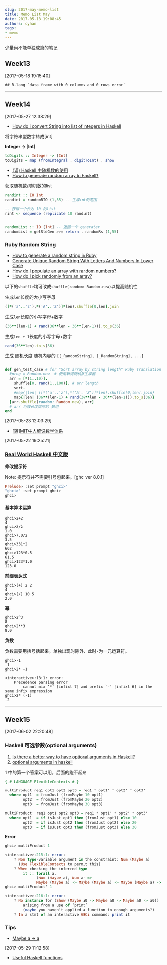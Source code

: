 ```yaml
---
slug: 2017-may-memo-list
title: Memo List May
date: 2017-05-18 19:08:45
authors: cyhan
tags:
- memo
---
```

少量尚不能单独成篇的笔记

<!-- truncate -->

## Week13
[2017-05-18 19:15:40]
```
## R-lang `data frame with 0 columns and 0 rows error`
```

-----

## Week14
[2017-05-27 12:38:29]
- [How do i convert String into list of integers in Haskell](https://stackoverflow.com/questions/8879391/how-do-i-convert-string-into-list-of-integers-in-haskell)

将字符串型数字转成[int]

**Integer -> [Int]**
``` haskell
toDigits :: Integer -> [Int]
toDigits = map (fromIntegral . digitToInt) . show
```

- [(译) Haskell 中随机数的使用](http://www.tuicool.com/articles/qayuuez)
- [How to generate random array in Haskell?](https://stackoverflow.com/questions/22423180/how-to-generate-random-array-in-haskell)

获取随机数/随机数的list
``` haskell
randint :: IO Int
randint = randomRIO (1,55) -- 生成int的范围

-- 获得一个长为 10 的list
rint <- sequence (replicate 10 randint)


randomList :: IO [Int] -- 返回一个 generater
randomList = getStdGen >>= return . randomRs (1,55)
```


### Ruby Random String
- [How to generate a random string in Ruby](https://stackoverflow.com/questions/88311/how-to-generate-a-random-string-in-ruby)
- [Generate Unique Random String With Letters And Numbers In Lower Case](https://stackoverflow.com/questions/5966910/generate-unique-random-string-with-letters-and-numbers-in-lower-case)
- [How do I populate an array with random numbers?](https://stackoverflow.com/questions/24944083/how-do-i-populate-an-array-with-random-numbers)
- [How do I pick randomly from an array?](https://stackoverflow.com/questions/3482149/how-do-i-pick-randomly-from-an-array)


以下的`shuffle`均可改成`shuffle(random: Random.new)`以提高随机性

生成`len`长度的大小写字母
``` ruby
([*('a'..'z'),*('A'..'Z')]*len).shuffle[0,len].join
```

生成`len`长度的小写字母+数字
``` ruby
(36**(len-1) + rand(36**len - 36**(len-1))).to_s(36)
```

生成`len ± 1`长度的小写字母+数字
``` ruby
rand(36**len).to_s(36)
```


生成 随机长度 随机内容的 `[[_RandomString], [_RandomString], ...]`
``` ruby

def gen_test_case # for "Sort array by string length" Ruby Translation —— codewars
  #prng = Random.new  # 使用新得随机数生成器
  arr = [*(1..10)].
    shuffle[0, rand(1..100)]. # arr.length
    sort.
    #map{|len| ([*('a'..'z'),*('A'..'Z')]*len).shuffle[0,len].join}
    map{|len| (36**(len-1) + rand(36**len - 36**(len-1))).to_s(36)}
  [arr.shuffle(random: Random.new), arr]
  # arr 为按长度排序的 数组
end
```


[2017-05-23 12:03:29]

- [[转]MIT牛人解说数学体系](http://sparkandshine.net/mit-mathematical-formalism/)



[2017-05-22 19:25:21]
### [Real World Haskell 中文版](http://cnhaskell.com/chp/1.html)

**修改提示符**

Note: 提示符并不需要引号包起来。[ghci ver 8.0.1]
``` haskell
Prelude> :set prompt "ghci>"
"ghci>" :set prompt ghci>
ghci>
```

#### 基本算术运算
```
ghci>2+2
4
ghci>2/2
1.0
ghci>7.0/2
3.5
ghci>331*2
662
ghci>123*0.5
61.5
ghci>123*1.0
123.0
```

**前缀表达式**
```
ghci>(+) 2 2
4
ghci>(/) 10 5
2.0
```

**幂**
```
ghci>2^3
8
ghci>2**3
8.0
```


**负数**

负数需要用括号括起来。单独出现时除外，此时`-`为一元运算符。
```
ghci>-1
-1
ghci>2* -1

<interactive>:18:1: error:
    Precedence parsing error
        cannot mix ‘*’ [infixl 7] and prefix `-' [infixl 6] in the same infix expression
ghci>2* (-1)
-2
```


------


## Week15

[2017-06-02 22:20:48]

### Haskell 可选参数(optional arguments)

1. [Is there a better way to have optional arguments in Haskell?](https://stackoverflow.com/questions/7781096/is-there-a-better-way-to-have-optional-arguments-in-haskell)
2. [optional arguments in haskell](https://stackoverflow.com/questions/2790860/optional-arguments-in-haskell)


1 中的第一个答案可以用，后面的跑不起来

``` haskell
{-# LANGUAGE FlexibleContexts #-}

multiProduct req1 opt1 opt2 opt3 = req1 * opt1' * opt2' * opt3'
  where opt1' = fromJust (fromMaybe 10 opt1)
        opt2' = fromJust (fromMaybe 20 opt2)
        opt3' = fromJust (fromMaybe 30 opt3)

multiProduct' req1 opt1 opt2 opt3 = req1 * opt1' * opt2' * opt3'
  where opt1' = if isJust opt1 then (fromJust opt1) else 10
        opt2' = if isJust opt2 then (fromJust opt2) else 20
        opt3' = if isJust opt3 then (fromJust opt3) else 30
```

**Error**
``` haskell
ghci> multiProduct 1

<interactive>:215:1: error:
    ? Non type-variable argument in the constraint: Num (Maybe a)
      (Use FlexibleContexts to permit this)
    ? When checking the inferred type
        it :: forall a.
              (Num (Maybe a), Num a) =>
              Maybe (Maybe a) -> Maybe (Maybe a) -> Maybe (Maybe a) -> a
ghci> multiProduct' 1

<interactive>:216:1: error:
    ? No instance for (Show (Maybe a0 -> Maybe a0 -> Maybe a0 -> a0))
        arising from a use of ‘print’
        (maybe you haven't applied a function to enough arguments?)
    ? In a stmt of an interactive GHCi command: print it
```


### Tips
- [Maybe a -> a](https://www.haskell.org/hoogle/?hoogle=Maybe+Int+-%3E+Int)


[2017-05-29 11:12:58]

- [Useful Haskell functions](http://www.cse.unsw.edu.au/~en1000/haskell/inbuilt.html)
